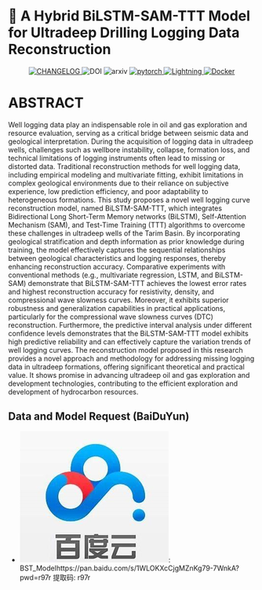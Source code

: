 # :speech_balloon: A Hybrid BiLSTM-SAM-TTT Model for Ultradeep Drilling Logging Data Reconstruction
<div align=center>
  <a href="https://github.com/miguelag99/Efficient-Instance-Prediction/blob/main/CHANGELOG.md">
    <img src="https://img.shields.io/badge/Changelog-v1.1.2-2ea44f" alt="CHANGELOG">
  </a>
  <img src="https://img.shields.io/badge/DOI-gray?style=flat&logo=doi" alt="DOI">
    <img src="https://img.shields.io/badge/arXiv-v1-red?style=flat&logo=arxiv&logoColor=%23B31B1B" alt="arxiv">
  </a>
  <a href="https://pytorch.org">
    <img src="https://img.shields.io/badge/PyTorch-1.13.1-EE4C2C.svg?style=flat&logo=pytorch" alt="pytorch">
  </a>
  <a href="https://lightning.ai/docs/pytorch/stable/">
    <img src="https://img.shields.io/badge/Lightning-2.2.3-purple?style=flat&logo=lightning" alt="Lightning">
  </a>
  <a href="https://www.docker.com">
    <img src="https://img.shields.io/badge/Docker-%23007FFF?style=flat&logo=docker&logoColor=white&labelColor=%23007FFF" alt="Docker">
  </a>
</div>

# ABSTRACT
Well logging data play an indispensable role in oil and gas exploration and resource evaluation, serving as a critical bridge between seismic data and geological interpretation. During the acquisition of logging data in ultradeep wells, challenges such as wellbore instability, collapse, formation loss, and technical limitations of logging instruments often lead to missing or distorted data. Traditional reconstruction methods for well logging data, including empirical modeling and multivariate fitting, exhibit limitations in complex geological environments due to their reliance on subjective experience, low prediction efficiency, and poor adaptability to heterogeneous formations. This study proposes a novel well logging curve reconstruction model, named BiLSTM-SAM-TTT, which integrates Bidirectional Long Short-Term Memory networks (BiLSTM), Self-Attention Mechanism (SAM), and Test-Time Training (TTT) algorithms to overcome these challenges in ultradeep wells of the Tarim Basin. By incorporating geological stratification and depth information as prior knowledge during training, the model effectively captures the sequential relationships between geological characteristics and logging responses, thereby enhancing reconstruction accuracy. Comparative experiments with conventional methods (e.g., multivariate regression, LSTM, and BiLSTM-SAM) demonstrate that BiLSTM-SAM-TTT achieves the lowest error rates and highest reconstruction accuracy for resistivity, density, and compressional wave slowness curves. Moreover, it exhibits superior robustness and generalization capabilities in practical applications, particularly for the compressional wave slowness curves (DTC) reconstruction. Furthermore, the predictive interval analysis under different confidence levels demonstrates that the BiLSTM-SAM-TTT model exhibits high predictive reliability and can effectively capture the variation trends of well logging curves. The reconstruction model proposed in this research provides a novel approach and methodology for addressing missing logging data in ultradeep formations, offering significant theoretical and practical value. It shows promise in advancing ultradeep oil and gas exploration and development technologies, contributing to the efficient exploration and development of hydrocarbon resources.
## Data and Model Request  (BaiDuYun)
* ![Url](asset/1.png): BST_Modelhttps://pan.baidu.com/s/1WLOKXcCjgMZnKg79-7WnkA?pwd=r97r 提取码: r97r
